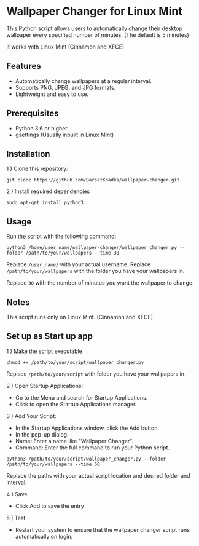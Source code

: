 
# Wallpaper Changer for Linux Mint

This Python script allows users to automatically change their desktop wallpaper every specified number of minutes. (The default is 5 minutes) 

It works with Linux Mint (Cinnamon and XFCE).


## Features
* Automatically change wallpapers at a regular interval.
* Supports PNG, JPEG, and JPG formats.
* Lightweight and easy to use.

## Prerequisites
* Python 3.6 or higher
* gsettings (Usually inbuilt in Linux Mint) 

## Installation 
 1 )  Clone this repository:
 ```
 git clone https://github.com/BarsatKhadka/wallpaper-changer.git
```
 2 ) Install required dependencies
 ```
 sudo apt-get install python3
```







## Usage

Run the script with the following command:
```
python3 /home/user_name/wallpaper-changer/wallpaper_changer.py --folder /path/to/your/wallpapers --time 30
```

Replace ```/user_name/``` with your actual username.
Replace ```/path/to/your/wallpapers``` with the folder you have your wallpapers in.

Replace ```30``` with the number of minutes you want the wallpaper to change.

## Notes

This script runs only on Linux Mint. (Cinnamon and XFCE)
## Set up as Start up app

1 ) Make the script executable 

```
chmod +x /path/to/your/script/wallpaper_changer.py
```

Replace ```/path/to/your/script``` with folder you have your wallpapers in.

2 ) Open Startup Applications:

* Go to the Menu and search for Startup Applications.
* Click to open the Startup Applications manager.

3 ) Add Your Script:

* In the Startup Applications window, click the Add button.
* In the pop-up dialog:
* Name: Enter a name like "Wallpaper Changer".
* Command: Enter the full command to run your Python script.
```
python3 /path/to/your/script/wallpaper_changer.py --folder /path/to/your/wallpapers --time 60
```

Replace the paths with your actual script location and desired folder and interval.

4 ) Save

* Click Add to save the entry

5 ) Test

* Restart your system to ensure that the wallpaper changer script runs automatically on login.

